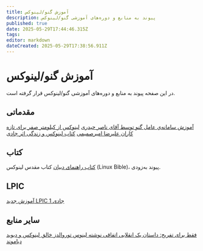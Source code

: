 ```yaml
---
title: آموزش گنو/لینوکس
description: پیوند به منابع و دوره‌های آموزشی گنو/لینوکس
published: true
date: 2025-05-29T17:44:46.315Z
tags: 
editor: markdown
dateCreated: 2025-05-29T17:38:56.911Z
---
```


# آموزش گنو/لینوکس
در این صفحه پیوند به منابع و دوره‌های آموزشی گنو/لینوکس قرار گرفته است.

## مقدماتی
[آموزش سامانه‌ي عامل گنو توسط آقای ناصر حیدری‌](https://www.aparat.com/nasser4321)
[لینوکس از کیلومتر صفر برای تازه کاران علیرضا امیرصمیمی](https://amirsamimi.ir/linux_from_kilometre_zero/)
[کتاب لینوکس و زندگی اثر جادی](https://linuxbook.ir/)

## کتاب
[کتاب راهنمای دبیان](https://debian-handbook.info/)
کتاب مقدس لینوکس (Linux Bible)، پیوند به‌زودی.

## LPIC
[آموزش جدید LPIC 1 جادی](https://www.youtube.com/watch?v=cqfrsmg4BKo&list=PL-tKrPVkKKE0kM18Sg5fqaZW1V2nidAeU)

## سایر منابع
[فقط برای تفریح: داستان یک انقلابی اتفاقی نوشته لینوس توروالدز خالق لینوکس و دیوید دیاموند](https://linuxstory.ir/)
